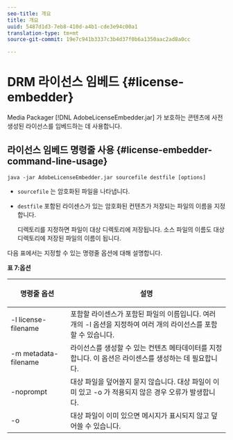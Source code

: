 ```yaml
---
seo-title: 개요
title: 개요
uuid: 5487d1d3-7eb8-410d-a4b1-cde3e94c00a1
translation-type: tm+mt
source-git-commit: 19e7c941b3337c3b4d37f0b6a1350aac2ad8a0cc

---
```



# DRM 라이선스 임베드 {#license-embedder}

Media Packager [!DNL AdobeLicenseEmbedder.jar] 가 보호하는 콘텐츠에 사전 생성된 라이선스를 임베드하는 데 사용합니다.

## 라이선스 임베드 명령줄 사용 {#license-embedder-command-line-usage}

```
java -jar AdobeLicenseEmbedder.jar sourcefile destfile [options]
```

* `sourcefile` 는 암호화된 파일을 나타냅니다.
* `destfile` 포함된 라이센스가 있는 암호화된 컨텐츠가 저장되는 파일의 이름을 지정합니다.

   디렉토리를 지정하면 파일이 대상 디렉토리에 저장됩니다. 소스 파일의 이름도 대상 디렉토리에 저장된 파일의 이름이 됩니다.

다음 표에서는 지정할 수 있는 명령줄 옵션에 대해 설명합니다.

**표 7:옵션**

<table frame="all" colsep="1" rowsep="1" class="+ topic/table adobe-d/table " id="table_hnl_2sy_n4">  
 <thead class="- topic/thead "> 
  <tr rowsep="1" class="- topic/row "> 
   <th colname="1" class="- topic/entry entry"> <p class="- topic/p ">명령줄 옵션 </p> </th> 
   <th colname="2" class="- topic/entry entry"> <p class="- topic/p ">설명 </p> </th> 
  </tr> 
 </thead>
 <tbody class="- topic/tbody "> 
  <tr rowsep="1" class="- topic/row "> 
   <td colname="1" class="- topic/entry "> <span class="+ topic/ph pr-d/codeph codeph"> -l license-filename </span> </td> 
   <td colname="2" class="- topic/entry "> 포함할 라이센스가 포함된 파일의 이름입니다. 여러 개의 <span class="codeph"> -l </span> 옵션을 지정하여 여러 개의 라이선스를 포함할 수 있습니다. </td> 
  </tr> 
  <tr rowsep="1" class="- topic/row "> 
   <td colname="1" class="- topic/entry "> <span class="+ topic/ph pr-d/codeph codeph"> -m metadata-filename </span> </td> 
   <td colname="2" class="- topic/entry "> 라이선스를 생성할 수 있는 컨텐츠 메타데이터를 지정합니다. 이 옵션은 라이센스를 생성하는 데 필요합니다. </td> 
  </tr> 
  <tr rowsep="1" class="- topic/row "> 
   <td colname="1" class="- topic/entry "> <span class="codeph"> -noprompt </span> </td> 
   <td colname="2" class="- topic/entry "> 대상 파일을 덮어쓸지 묻지 않습니다. 대상 파일이 이미 있고 <span class="codeph"> -o </span> 가 적용되지 않은 경우 오류가 발생합니다. </td> 
  </tr> 
  <tr rowsep="0" class="- topic/row "> 
   <td colname="1" class="- topic/entry "> <span class="codeph"> -o </span> </td> 
   <td colname="2" class="- topic/entry "> 대상 파일이 이미 있으면 메시지가 표시되지 않고 덮어쓸 수 있습니다. </td> 
  </tr> 
 </tbody> 
</table>
